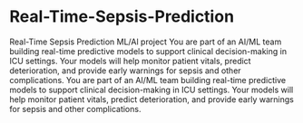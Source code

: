 # Real-Time-Sepsis-Prediction
Real-Time Sepsis Prediction ML/Al project 
You are part of an AI/ML team building real-time predictive models to support clinical
decision-making in ICU settings.
Your models will help monitor patient vitals, predict deterioration, and provide early
warnings for sepsis and other complications.
You are part of an AI/ML team building real-time predictive models to support clinical
decision-making in ICU settings. Your models will help monitor patient vitals, predict
deterioration, and provide early warnings for sepsis and other complications.
